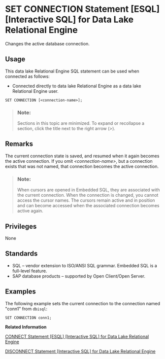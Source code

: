 <!-- loioa6257ba384f2101591acda39e1122d9f -->

# SET CONNECTION Statement \[ESQL\] \[Interactive SQL\] for Data Lake Relational Engine

Changes the active database connection.



<a name="loioa6257ba384f2101591acda39e1122d9f__section_ovp_dvr_znb"/>

## Usage

This data lake Relational Engine SQL statement can be used when connected as follows:

-   Connected directly to data lake Relational Engine as a data lake Relational Engine user.



```
SET CONNECTION [<connection-name>];
```



> ### Note:  
> Sections in this topic are minimized. To expand or recollapse a section, click the title next to the right arrow \(*\>*\).



<a name="loioa6257ba384f2101591acda39e1122d9f__IQ_Usage"/>

## Remarks

The current connection state is saved, and resumed when it again becomes the active connection. If you omit *<connection-name\>*, but a connection exists that was not named, that connection becomes the active connection.

> ### Note:  
> When cursors are opened in Embedded SQL, they are associated with the current connection. When the connection is changed, you cannot access the cursor names. The cursors remain active and in position and can become accessed when the associated connection becomes active again.



<a name="loioa6257ba384f2101591acda39e1122d9f__IQ_Permissions"/>

## Privileges

None



<a name="loioa6257ba384f2101591acda39e1122d9f__IQ_Standards"/>

## Standards

-   SQL – vendor extension to ISO/ANSI SQL grammar. Embedded SQL is a full-level feature.
-   SAP database products – supported by Open Client/Open Server.



<a name="loioa6257ba384f2101591acda39e1122d9f__IQ_Examples"/>

## Examples

The following example sets the current connection to the connection named "conn1" from `dbisql`:

```
SET CONNECTION conn1;
```

**Related Information**  


[CONNECT Statement \[ESQL\] \[Interactive SQL\] for Data Lake Relational Engine](connect-statement-esql-interactive-sql-for-data-lake-relational-engine-a6164a2.md "Establishes a connection to the database identified by database-name running on the server identified by engine-name.")

[DISCONNECT Statement \[Interactive SQL\] for Data Lake Relational Engine](disconnect-statement-interactive-sql-for-data-lake-relational-engine-a61bf2a.md "Drops a connection with the database.")

